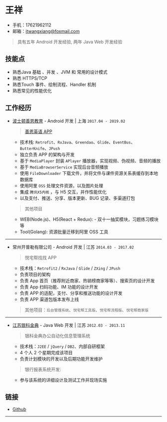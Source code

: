 # 王祥

- 手机：17621962112
- 邮箱：itwangxiang@foxmail.com

> 具有五年 Android 开发经验, 两年 Java Web 开发经验

## 技能点

- 熟悉Java 基础 、并发 、JVM 和 常用的设计模式
- 熟悉 HTTPS/TCP
- 熟悉Touch 事件、绘制流程、Handler 机制
- 熟悉常见的性能优化

## 工作经历

- [波士顿善恩教育](https://www.bstcine.com) - Android 开发 | 上海 `2017.04 - 2019.02`

  > [善恩英语 APP](https://a.app.qq.com/o/simple.jsp?pkgname=com.bstcine.course)

  - 技术栈: `Retrofit`、`RxJava`、`Greendao`、`Glide`、`EventBus`、`ButterKnife`、`JPush`
  - 独立负责 APP 的架构与开发
  - 基于 `MediaPlayer` 封装 `APlayer` 播放器，实现视频、伪视频、音频的播放
  - 基于 `MediaBrowserService` 实现后台音频播放
  - 使用 `FileDownloader` 下载文件，并将文件与课件资源关系表缓存到本地数据库
  - 使用阿里 `OSS` 处理文件资源，以及图片处理
  - 集成 `腾讯X5内核` ，与 H5 交互，并作性能优化
  - 以及支付、推送、分享、版本更新、BUG 记录、多渠道打包

  > 其他项目

  - WEB(Node.js)、H5(React + Redux): - 双十一抽奖模块，习题练习模块等
  - Tool(Golang): 资源批量迁移到阿里 OSS 工具

---

- 常州开普勒有限公司 - Android 开发 | 江苏 `2014.03 - 2017.02`

  > 悦宅帮找找 APP

  - 技术栈：`Retrofit2` / `RxJava` / `Glide` / `ZXing` / `JPush`
  - 负责项目的架构
  - 负责 App 首页（推荐附近商家、热销榜商家等等）、搜索页的设计开发
  - 负责 App 扫码功能、IM 功能的设计开发
  - 负责 APP 的适配，支付、分享和推送功能的设计开发
  - 负责 APP 渠道包版本发布上线

  > 其他项目：`后台管理系统`、`悦宅帮工具版`、`悦宅帮流程版`、`悦宅帮商家版`

---

- [江苏银科金典](http://www.3wyk.com) - Java Web 开发 | 江苏 `2012.03 - 2013.11`

  > 银科金典办公自动化信息管理系统

  - 技术栈：`J2EE` / `jQuery` / `DB2`、内部自研框架
  - 4 个人 2 个星期完成该项目
  - 负责计划模块的开发以及后期功能开发维护

  > 银行报表系统开发:

  - 参与该系统的详细设计及测试工作并现场实施

## 链接

- [Github](https://github.com/itwangxiang)

---
